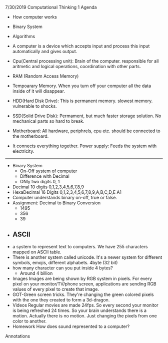 7/30/2019
Computational Thinking 1
Agenda
- How computer works
- Binary System
- Algorithms

- A computer is a device which accepts input and process this input 
automatically and gives output.
- Cpu(Central processing unit):  Brain of the computer. responsible for all 
aritmetic and logical operations, coordination with other parts.
- RAM (Random Access Memory)
- Tempoarary Memory. When you turn off your computer all the data inside of 
it will disappear.
- HDD(Hard Disk Drive): This is permanent memory. slowest memory. vulnerable 
to shocks.
- SSD(Solid Drive Disk): Permament, but much faster storage solution. No mechanical parts so hard 
to break.
- Motherboard: All hardware, periphrels, cpu etc. should be connected to the 
motherboard.
- It connects everything together.
Power supply: Feeds the system with electricity.
---------------
- Binary System
    - On-Off system of computer
    - Difference with Decimal
    - ONly two digits 0, 1
- Decimal 10 digits 0,1,2,3,4,5,6,7,8,9
- HexaDecimal 16 Digits 0,1,2,3,4,5,6,7,8,9,A,B,C,D,E
A1
- Computer understands binary on-off, true or false.
- Assignment: Decimal to Binary Conversion
    - 1495
    - 356
    - 39
- ## ASCII
- a system to represent text to computers.
We have 255 characters mapped on ASCII table.
- There is another system called unicode. It's a newer system for different 
symbols, emojis, different alphabets. 4byte (32 bit)
- how many character can you put inside 4 bytes?
    - Around 4 billion
- Images
Images are being shown by RGB system in pixels. For every pixel on your 
monitor/TV/phone screen, applications are sending RGB values of every 
pixel to create that image.
- GOT-Green screen tricks.
They're changing the green colored pixels with the one they created to 
form a 3d-dragon.
- Videos
Regular movies are made 24fps. So every second your monitor is being 
refreshed 24 times. So your brain understands there is a motion. Actually 
there is no motion. Just changing the pixels from one color to another.
- Homework
How does sound represented to a computer?






Annotations